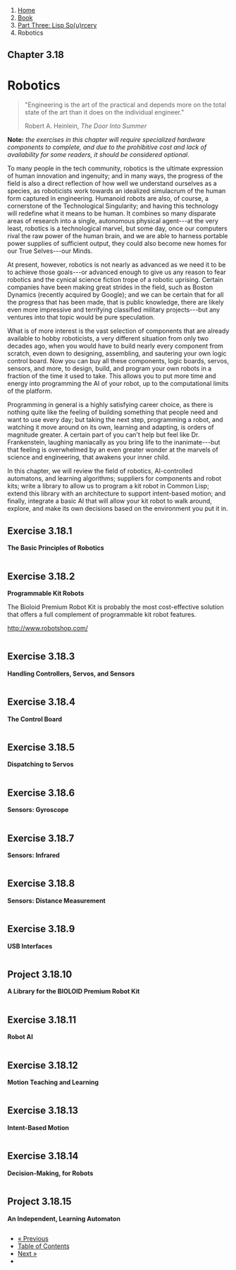 <ol class="breadcrumb">
  <li><a href="/">Home</a></li>
  <li><a href="/book/">Book</a></li>
  <li><a href="/book/3-00-00-overview/">Part Three: Lisp So(u)rcery</a></li>
  <li class="active">Robotics</li>
</ol>

## Chapter 3.18

# Robotics

> "Engineering is the art of the practical and depends more on the total state of the art than it does on the individual engineer."
> <footer>Robert A. Heinlein, <em>The Door Into Summer</em></footer>

**Note:** *the exercises in this chapter will require specialized hardware components to complete, and due to the prohibitive cost and lack of availability for some readers, it should be considered optional*.

To many people in the tech community, robotics is the ultimate expression of human innovation and ingenuity; and in many ways, the progress of the field is also a direct reflection of how well we understand ourselves as a species, as roboticists work towards an idealized simulacrum of the human form captured in engineering.  Humanoid robots are also, of course, a cornerstone of the Technological Singularity; and having this technology will redefine what it means to be human.  It combines so many disparate areas of research into a single, autonomous physical agent---at the very least, robotics is a technological marvel, but some day, once our computers rival the raw power of the human brain, and we are able to harness portable power supplies of sufficient output, they could also become new homes for our True Selves---our Minds.

At present, however, robotics is not nearly as advanced as we need it to be to achieve those goals---or advanced enough to give us any reason to fear robotics and the cynical science fiction trope of a robotic uprising.  Certain companies have been making great strides in the field, such as Boston Dynamics (recently acquired by Google); and we can be certain that for all the progress that has been made, that is public knowledge, there are likely even more impressive and terrifying classified military projects---but any ventures into that topic would be pure speculation.

What is of more interest is the vast selection of components that are already available to hobby roboticists, a very different situation from only two decades ago, when you would have to build nearly every component from scratch, even down to designing, assembling, and sautering your own logic control board.  Now you can buy all these components, logic boards, servos, sensors, and more, to design, build, and program your own robots in a fraction of the time it used to take.  This allows you to put more time and energy into programming the AI of your robot, up to the computational limits of the platform.

Programming in general is a highly satisfying career choice, as there is nothing quite like the feeling of building something that people need and want to use every day; but taking the next step, programming a robot, and watching it move around on its own, learning and adapting, is orders of magnitude greater.  A certain part of you can't help but feel like Dr. Frankenstein, laughing maniacally as you bring life to the inanimate---but that feeling is overwhelmed by an even greater wonder at the marvels of science and engineering, that awakens your inner child.

In this chapter, we will review the field of robotics, AI-controlled automatons, and learning algorithms; suppliers for components and robot kits; write a library to allow us to program a kit robot in Common Lisp; extend this library with an architecture to support intent-based motion; and finally, integrate a basic AI that will allow your kit robot to walk around, explore, and make its own decisions based on the environment you put it in.

## Exercise 3.18.1

**The Basic Principles of Robotics**

```lisp

```

## Exercise 3.18.2

**Programmable Kit Robots**

The Bioloid Premium Robot Kit is probably the most cost-effective solution that offers a full complement of programmable kit robot features.

http://www.robotshop.com/

```lisp

```

## Exercise 3.18.3

**Handling Controllers, Servos, and Sensors**

```lisp

```

## Exercise 3.18.4

**The Control Board**

```lisp

```

## Exercise 3.18.5

**Dispatching to Servos**

```lisp

```

## Exercise 3.18.6

**Sensors: Gyroscope**

```lisp

```

## Exercise 3.18.7

**Sensors: Infrared**

```lisp

```

## Exercise 3.18.8

**Sensors: Distance Measurement**

```lisp

```

## Exercise 3.18.9

**USB Interfaces**

```lisp

```

## Project 3.18.10

**A Library for the BIOLOID Premium Robot Kit**

```lisp

```

## Exercise 3.18.11

**Robot AI**

```lisp

```

## Exercise 3.18.12

**Motion Teaching and Learning**

```lisp

```

## Exercise 3.18.13

**Intent-Based Motion**

```lisp

```

## Exercise 3.18.14

**Decision-Making, for Robots**

```lisp

```

## Project 3.18.15

**An Independent, Learning Automaton**

```lisp

```

<ul class="pager">
  <li class="previous"><a href="/book/3-17-00-ai.md">&laquo; Previous</a></li>
  <li><a href="/book/">Table of Contents</a></li>
  <li class="next"><a href="/book/3-19-00-space-tech.md">Next &raquo;</a><li>
</ul>
